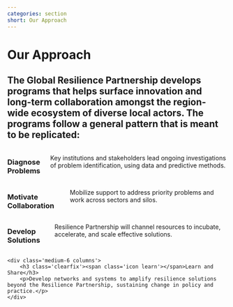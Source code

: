 ```yaml
---
categories: section
short: Our Approach
---
```


# Our Approach

## The Global Resilience Partnership develops programs that helps surface innovation and  long-term collaboration amongst the region-wide ecosystem of diverse local actors. The programs follow a general pattern that is meant to be replicated:

<div class='row'>
	<div class='medium-6 columns'>
		<h3 class='clearfix'><span class='icon explore'></span>Diagnose Problems</h3>
		<p>Key institutions and stakeholders lead ongoing investigations of problem identification, using data and predictive methods.
		</p>
	</div>
	<div class='medium-6 columns'>
		<h3 class='clearfix'><span class='icon collaboration'></span>Motivate Collaboration</h3>
		<p>Mobilize support to address priority problems and work across sectors and silos.</p>
	</div>
</div>
<div class='row'>
	<div class='medium-6 columns'>
		<h3 class='clearfix'><span class='icon solution'></span>Develop Solutions</h3>
		<p>Resilience Partnership will channel resources to incubate, accelerate, and scale effective solutions.</p>
	</div>

	<div class='medium-6 columns'>
		<h3 class='clearfix'><span class='icon learn'></span>Learn and Share</h3>
		<p>Develop networks and systems to amplify resilience solutions beyond the Resilience Partnership, sustaining change in policy and practice.</p>
	</div>
</div>



